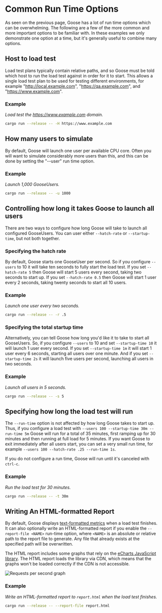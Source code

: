 # Common Run Time Options

As seen on the previous page, Goose has a lot of run time options which can be overwhelming. The following are a few of the more common and more important options to be familiar with. In these examples we only demonstrate one option at a time, but it's generally useful to combine many options.

## Host to load test

Load test plans typically contain relative paths, and so Goose must be told which host to run the load test against in order for it to start. This allows a single load test plan to be used for testing different environments, for example "http://local.example.com", "https://qa.example.com", and "https://www.example.com".

### Example
_Load test the https://www.example.com domain._

```bash
cargo run --release -- -H https://www.example.com
```

## How many users to simulate

By default, Goose will launch one user per available CPU core. Often you will want to simulate considerably more users than this, and this can be done by setting the "--user" run time option.

### Example
_Launch 1,000 GooseUsers._

```bash
cargo run --release -- -u 1000
```

## Controlling how long it takes Goose to launch all users

There are two ways to configure how long Goose will take to launch all configured GooseUsers. You can user either `--hatch-rate` or `--startup-time`, but not both together.

### Specifying the hatch rate

By default, Goose starts one GooseUser per second. So if you configure `--users` to 10 it will take ten seconds to fully start the load test. If you set `--hatch-rate 5` then Goose will start 5 users every second, taking two seconds to start up. If you set `--hatch-rate 0.5` then Goose will start 1 user every 2 seconds, taking twenty seconds to start all 10 users.

### Example
_Launch one user every two seconds._

```bash
cargo run --release -- -r .5
```

### Specifying the total startup time

Alternatively, you can tell Goose how long you'd like it to take to start all GooseUsers. So, if you configure `--users` to 10 and set `--startup-time 10` it will launch 1 user every second. If you set `--startup-time 1m` it will start 1 user every 6 seconds, starting all users over one minute. And if you set `--startup-time 2s` it will launch five users per second, launching all users in two seconds.

### Example
_Launch all users in 5 seconds._

```bash
cargo run --release -- -s 5
```

## Specifying how long the load test will run

The `--run-time` option is not affected by how long Goose takes to start up. Thus, if you configure a load test with `--users 100 --startup-time 30m --run-time 5m` Goose will run for a total of 35 minutes, first ramping up for 30 minutes and then running at full load for 5 minutes. If you want Goose to exit immediately after all users start, you can set a very small run time, for example `--users 100 --hatch-rate .25 --run-time 1s`.

If you do not configure a run time, Goose will run until it's canceled with `ctrl-c`.

### Example
_Run the load test for 30 minutes._

```bash
cargo run --release -- -t 30m
```

## Writing An HTML-formatted Report

By default, Goose displays [text-formatted metrics](metrics.md) when a load test finishes. It can also optionally write an HTML-formatted report if you enable the `--report-file <NAME>` run-time option, where `<NAME>` is an absolute or relative path to the report file to generate. Any file that already exists at the specified path will be overwritten.

The HTML report includes some graphs that rely on the [eCharts JavaScript library](https://echarts.apache.org). The HTML report loads the library via CDN, which means that the graphs won't be loaded correctly if the CDN is not accessible.

![Requests per second graph](rps.png)

### Example
_Write an HTML-formatted report to `report.html` when the load test finishes._

```bash
cargo run --release -- --report-file report.html
```
